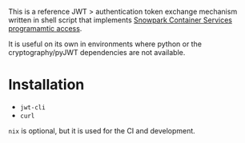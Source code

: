 This is a reference JWT > authentication token exchange mechanism written in
shell script that implements [Snowpark Container Services programamtic
access][doc].

It is useful on its own in environments where python or the cryptography/pyJWT
dependencies are not available.

# Installation

- `jwt-cli`
- `curl`

`nix` is optional, but it is used for the CI and development.


[doc]: https://docs.snowflake.com/en/developer-guide/snowpark-container-services/working-with-services#public-endpoint-access-from-outside-snowflake-and-authentication
